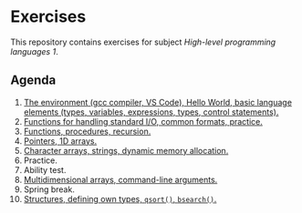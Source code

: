 # Exercises

This repository contains exercises for subject *High-level programming languages 1*. 

## Agenda

1. [The environment (gcc compiler, VS Code), Hello World, basic language elements (types, variables, expressions, types, control statements).](./week-01/README.md)
1. [Functions for handling standard I/O, common formats, practice.](./week-01/README.md)
1. [Functions, procedures, recursion.](./week-03/README.md)
1. [Pointers, 1D arrays.](./week-04/README.md)
1. [Character arrays, strings, dynamic memory allocation.](./week-05/README.md)
1. Practice.
1. Ability test.
1. [Multidimensional arrays, command-line arguments.](./week-08/README.md)
1. Spring break.
2. [Structures, defining own types, `qsort()`, `bsearch()`.](./week-10/README.md)